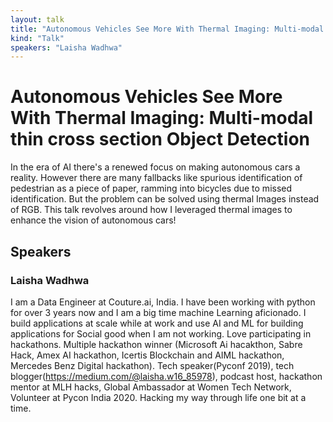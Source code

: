 ```yaml
---
layout: talk
title: "Autonomous Vehicles See More With Thermal Imaging: Multi-modal thin cross section Object Detection"
kind: "Talk"
speakers: "Laisha Wadhwa"
---
```


# Autonomous Vehicles See More With Thermal Imaging: Multi-modal thin cross section Object Detection

In the era of AI there's a renewed focus on making autonomous cars a reality. However there are many fallbacks like spurious identification of pedestrian as a piece of paper, ramming into bicycles due to missed identification. But the problem can be solved using thermal Images instead of RGB.  This talk revolves around how I leveraged thermal images to enhance the vision of autonomous cars!

## Speakers

### Laisha Wadhwa

I am a Data Engineer at Couture.ai, India. I have been working with python for over 3 years now and I am a big time machine Learning aficionado. 
I build applications at scale while at work and use AI and ML for building applications for Social good when I am not working. Love participating in hackathons. Multiple hackathon winner (Microsoft Ai hacakthon, Sabre Hack, Amex AI hackathon, Icertis Blockchain and AIML hackathon, Mercedes Benz Digital hackathon). Tech speaker(Pyconf 2019), tech blogger(https://medium.com/@laisha.w16_85978), podcast host, hackathon mentor at MLH hacks, Global Ambassador at Women Tech Network, Volunteer at Pycon India 2020.
Hacking my way through life one bit at a time.
